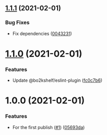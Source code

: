 ## [1.1.1](https://github.com/bo2kshelf/eslint-config/compare/v1.1.0...v1.1.1) (2021-02-01)


### Bug Fixes

* Fix dependencies ([0043231](https://github.com/bo2kshelf/eslint-config/commit/0043231687e92d2237145d4b3faef9c97af1cdd4))

# [1.1.0](https://github.com/bo2kshelf/eslint-config/compare/v1.0.0...v1.1.0) (2021-02-01)


### Features

* Update @bo2kshelf/eslint-plugin ([fc0c7b6](https://github.com/bo2kshelf/eslint-config/commit/fc0c7b6945e0d01c4264f6fe65451a69245b4fe1))

# 1.0.0 (2021-02-01)


### Features

* For the first publish ([#1](https://github.com/bo2kshelf/eslint-config/issues/1)) ([05693da](https://github.com/bo2kshelf/eslint-config/commit/05693dae332f94b0cb203a4a2d338aea1819e21b))
